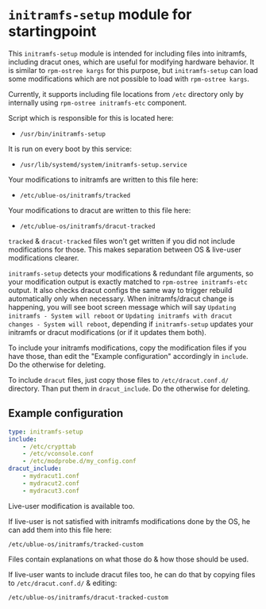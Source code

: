 # `initramfs-setup` module for startingpoint

This `initramfs-setup` module is intended for including files into initramfs, including dracut ones, which are useful for modifying hardware behavior.
It is similar to `rpm-ostree kargs` for this purpose, but `initramfs-setup` can load some modifications which are not possible to load with `rpm-ostree kargs`.

Currently, it supports including file locations from `/etc` directory only by internally using `rpm-ostree initramfs-etc` component.

Script which is responsible for this is located here:

- `/usr/bin/initramfs-setup`

It is run on every boot by this service:

- `/usr/lib/systemd/system/initramfs-setup.service`

Your modifications to initramfs are written to this file here:

- `/etc/ublue-os/initramfs/tracked`

Your modifications to dracut are written to this file here:

- `/etc/ublue-os/initramfs/dracut-tracked`

`tracked` & `dracut-tracked` files won't get written if you did not include modifications for those. This makes separation between OS & live-user modifications clearer.

`initramfs-setup` detects your modifications & redundant file arguments, so your modification output is exactly matched to `rpm-ostree initramfs-etc` output. It also checks dracut configs the same way to trigger rebuild automatically only when necessary. When initramfs/dracut change is happening, you will see boot screen message which will say `Updating initramfs - System will reboot` or `Updating initramfs with dracut changes - System will reboot`, depending if `initramfs-setup` updates your initramfs or dracut modifications (or if it updates them both).

To include your initramfs modifications, copy the modification files if you have those, than edit the "Example configuration" accordingly in `include`.
Do the otherwise for deleting.

To include `dracut` files, just copy those files to `/etc/dracut.conf.d/` directory. Than put them in `dracut_include`. Do the otherwise for deleting.

## Example configuration

```yaml
type: initramfs-setup
include:
    - /etc/crypttab
    - /etc/vconsole.conf
    - /etc/modprobe.d/my_config.conf
dracut_include:
    - mydracut1.conf
    - mydracut2.conf
    - mydracut3.conf
```

Live-user modification is available too.

If live-user is not satisfied with initramfs modifications done by the OS, he can add them into this file here:

`/etc/ublue-os/initramfs/tracked-custom`

Files contain explanations on what those do & how those should be used.

If live-user wants to include dracut files too, he can do that by copying files to `/etc/dracut.conf.d/` & editing:

`/etc/ublue-os/initramfs/dracut-tracked-custom`
